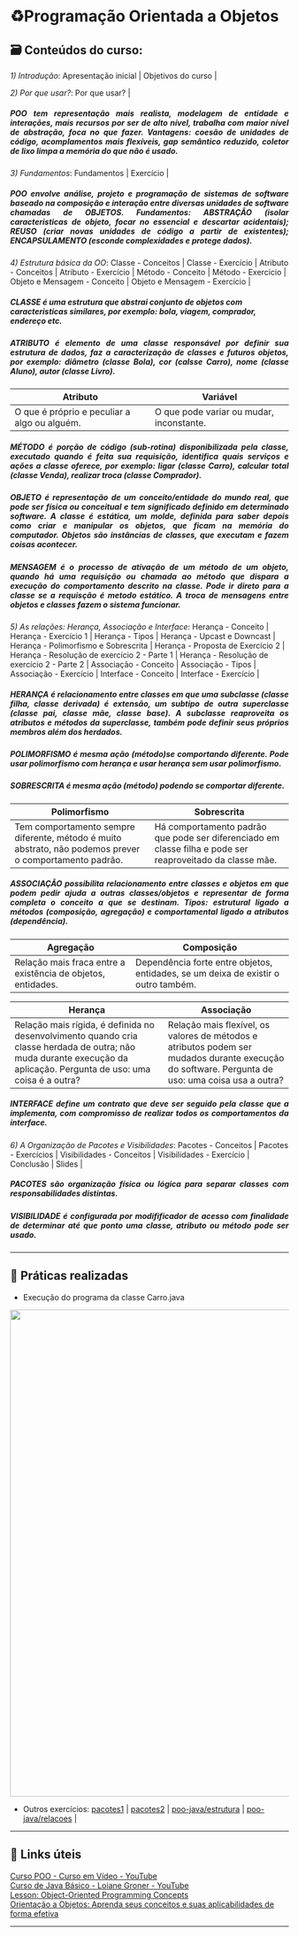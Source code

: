 # ♻️Programação Orientada a Objetos  

## 🗃️ Conteúdos do curso:  

_1) Introdução_: Apresentação inicial | Objetivos do curso |

_2) Por que usar?_: Por que usar? |  
##### <p align="justify">POO tem representação mais realista, modelagem de entidade e interações, mais recursos por ser de alto nível, trabalha com maior nível de abstração, foca no que fazer.  Vantagens: coesão de unidades de código, acomplamentos mais flexíveis, gap semântico reduzido, coletor de lixo limpa a memória do que não é usado.  </p>

_3) Fundamentos_: Fundamentos | Exercício |  
##### <p align="justify"> POO envolve análise, projeto e programação de sistemas de software baseado na composição e interação entre diversas unidades de software chamadas de OBJETOS. Fundamentos: ABSTRAÇÃO (isolar caracteristicas de objeto, focar no essencial e descartar acidentais); REUSO (criar novas unidades de código a partir de existentes); ENCAPSULAMENTO (esconde complexidades e protege dados). </p>  

_4) Estrutura básica da OO_: Classe - Conceitos | Classe - Exercício | Atributo - Conceitos | Atributo - Exercício | Método - Conceito | Método - Exercício | Objeto e Mensagem - Conceito | Objeto e Mensagem - Exercício |  
##### CLASSE é uma estrutura que abstrai conjunto de objetos com caracteristicas similares, por exemplo: bola, viagem, comprador, endereço etc.  
##### <p align="justify">ATRIBUTO é elemento de uma classe responsável por definir sua estrutura de dados, faz a caracterização de classes e futuros objetos, por exemplo: diâmetro (classe Bola), cor (calsse Carro), nome (classe Aluno), autor (classe Livro). </p>  

Atributo  |  Variável  
-|-
O que é próprio e peculiar a algo ou alguém. | O que pode variar ou mudar, inconstante.  

##### <p align="justify">MÉTODO é porção de código (sub-rotina) disponibilizada pela classe, executado quando é feita sua requisição, identifica quais serviços e ações a classe oferece, por exemplo: ligar (classe Carro), calcular total (classe Venda), realizar troca (classe Comprador).  </p>  
##### <p align="justify">OBJETO é representação de um conceito/entidade do mundo real, que pode ser física ou conceitual e tem significado definido em determinado software. A classe é estática, um molde, definida para saber depois como criar e manipular os objetos, que ficam na memória do computador. Objetos são instâncias de classes, que executam e fazem coisas acontecer.  </p>
##### <p align="justify">MENSAGEM é o processo de ativação de um método de um objeto, quando há uma requisição ou chamada ao método que dispara a execução do comportamento descrito na classe. Pode ir direto para a classe se a requisção é metodo estático. A troca de mensagens entre objetos e classes fazem o sistema funcionar.  </p>

_5) As relações: Herança, Associação e Interface_: Herança - Conceito | Herança - Exercício 1 | Herança - Tipos | Herança - Upcast e Downcast | Herança - Polimorfismo e Sobrescrita | Herança - Proposta de Exercício 2 | Herança - Resolução de exercício 2 - Parte 1 | Herança - Resolução de exercício 2 - Parte 2 | Associação - Conceito |  Associação - Tipos | Associação - Exercício | Interface - Conceito | Interface - Exercício |  
##### <p align="justify">HERANÇA é relacionamento entre classes em que uma subclasse (classe filha, classe derivada) é extensão, um subtipo de outra superclasse (classe pai, classe mãe, classe base). A subclasse reaproveita os atributos e métodos da superclasse, também pode definir seus próprios membros além dos herdados.  </p>
##### <p align="justify">POLIMORFISMO é mesma ação (método)se comportando diferente. Pode usar polimorfismo com herança e usar herança sem usar polimorfismo.  </p>  
##### <p align="justify">SOBRESCRITA é mesma ação (método) podendo se comportar diferente.  </p>  

Polimorfismo | Sobrescrita  
-|-
Tem comportamento sempre diferente, método é muito abstrato, não podemos prever o comportamento padrão. | Há comportamento padrão que pode ser diferenciado em classe filha e pode ser reaproveitado da classe mãe.  

##### <p align="justify">ASSOCIAÇÃO possibilita relacionamento entre classes e objetos em que podem pedir ajuda a outras classes/objetos e representar de forma completa o conceito a que se destinam. Tipos: estrutural ligado a métodos (composição, agregação) e comportamental ligado a atributos (dependência).  </p>

Agregação | Composição  
-|- 
Relação mais fraca entre a existência de objetos, entidades. | Dependência forte entre objetos, entidades, se um deixa de existir o outro também.  

Herança | Associação  
-|-  
Relação mais rígida, é definida no desenvolvimento quando cria classe herdada de outra; não muda durante execução da aplicação. Pergunta de uso: uma coisa é a outra? | Relação mais flexível, os valores de métodos e atributos podem ser mudados durante execução do software. Pergunta de uso: uma coisa usa a outra?  

##### <p align="justify">INTERFACE define um contrato que deve ser seguido pela classe que a implementa, com compromisso de realizar todos os comportamentos da interface. </p> 

_6) A Organização de Pacotes e Visibilidades_: Pacotes - Conceitos | Pacotes - Exercícios | Visibilidades - Conceitos | Visibilidades - Exercício | Conclusão | Slides |  
##### <p align="justify">PACOTES são organização física ou lógica para separar classes com responsabilidades distintas.  </p>
##### <p align="justify"> VISIBILIDADE é configurada por modifificador de acesso com finalidade de determinar até que ponto uma classe, atributo ou método pode ser usado. </p> 

---  

## 🎨 Práticas realizadas  

* Execução do programa da classe Carro.java
<p align="center">
	<img src="https://github.com/rosacarla/GFT-start-woman-java/blob/main/016%20Programacao-orientada-a-objetos/images/Classe-Carro.java-em-execucao.gif" width="880">
</p>

* Outros exercícios: [pacotes1](https://github.com/rosacarla/GFT-start-woman-java/tree/main/016%20Programacao-orientada-a-objetos/pacotes1/src) | [pacotes2](https://github.com/rosacarla/GFT-start-woman-java/tree/main/016%20Programacao-orientada-a-objetos/pacotes2/src/one/digitalinnovation/oo) | [poo-java/estrutura](****) | [poo-java/relacoes](https://github.com/rosacarla/GFT-start-woman-java/tree/main/016%20Programacao-orientada-a-objetos/poo-java/src/dio/com/poo/relacoes) |  

---

## 🔗 Links úteis  

[Curso POO - Curso em Vídeo - YouTube](https://www.youtube.com/watch?v=KlIL63MeyMY)  
[Curso de Java Básico - Loiane Groner - YouTube](https://www.youtube.com/watch?v=Gq1BS63pkRA&list=PLGxZ4Rq3BOBq0KXHsp5J3PxyFaBIXVs3r&index=46)  
[Lesson: Object-Oriented Programming Concepts](https://docs.oracle.com/javase/tutorial/java/concepts/index.html)  
[Orientação a Objetos: Aprenda seus conceitos e suas aplicabilidades de forma efetiva](https://www.casadocodigo.com.br/products/livro-oo-conceitos)  

---  
